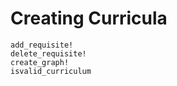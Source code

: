 # Creating Curricula

```@docs
add_requisite!
delete_requisite!
create_graph!
isvalid_curriculum
```
